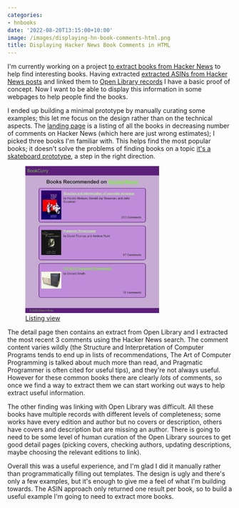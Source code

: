 ```yaml
---
categories:
- hnbooks
date: '2022-08-20T13:15:00+10:00'
image: /images/displaying-hn-book-comments-html.png
title: Displaying Hacker News Book Comments in HTML
---
```


I'm currently working on a project [to extract books from Hacker News](/book-title-ner-outline) to help find interesting books.
Having extracted [extracted ASINs from Hacker News posts](/hn-asin) and linked them to [Open Library records](/open-library-isbn-lookup) I have a basic proof of concept.
Now I want to be able to display this information in some webpages to help people find the books.

I ended up building a minimal prototype by manually curating some examples; this let me focus on the design rather than on the technical aspects.
The [landing page](https://htmlpreview.github.io/?https://github.com/EdwardJRoss/bookfinder/blob/1cc3f24a6fa5fde3c78594614dd834c55944ba10/docs/index.html) is a listing of all the books in decreasing number of comments on Hacker News (which here are just wrong estimates); I picked three books I'm familiar with.
This helps find the most popular books; it doesn't solve the problems of finding books on a topic [it's a skateboard prototype](https://blog.crisp.se/2016/01/25/henrikkniberg/making-sense-of-mvp), a step in the right direction.

<figure>
<img src="/images/displaying-hn-book-comments-html-list.png" alt="Listing view of books" width="300px">
<figcaption><a href="https://htmlpreview.github.io/?https://github.com/EdwardJRoss/bookfinder/blob/1cc3f24a6fa5fde3c78594614dd834c55944ba10/docs/index.html">Listing view</a></figcaption>
</figure>

The detail page then contains an extract from Open Library and I extracted the most recent 3 comments using the Hacker News search.
The comment content varies wildly (the Structure and Interpretation of Computer Programs tends to end up in lists of recommendations, The Art of Computer Programming is talked about much more than read, and Pragmatic Programmer is often cited for useful tips), and they're not always useful.
However for these common books there are clearly *lots* of comments, so once we find a way to extract them we can start working out ways to help extract useful information.

The other finding was linking with Open Library was difficult.
All these books have multiple records with different levels of completeness; some works have every edition and author but no covers or description, others have covers and description but are missing an author.
There is going to need to be some level of human curation of the Open Library sources to get good detail pages (picking covers, checking authors, updating descriptions, maybe choosing the relevant editions to link).

Overall this was a useful experience, and I'm glad I did it manually rather than programmatically filling out templates.
The design is ugly and there's only a few examples, but it's enough to give me a feel of what I'm building towards.
The ASIN approach only returned one result per book, so to build a useful example I'm going to need to extract more books.